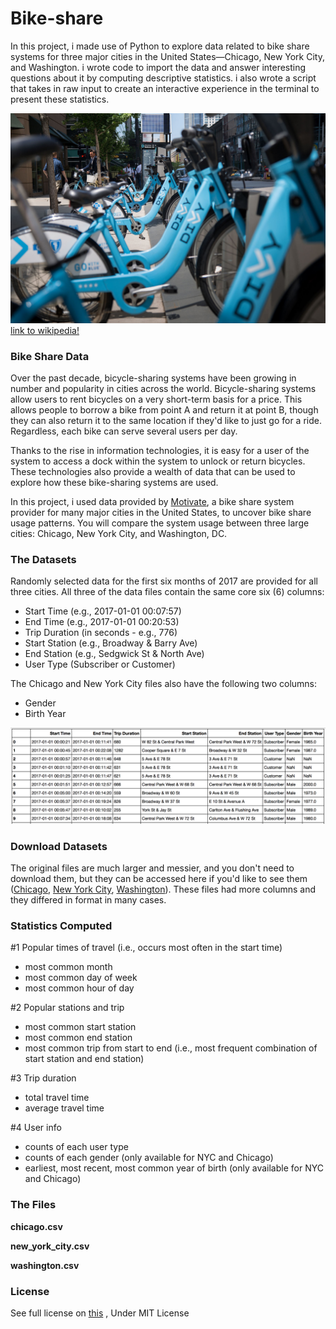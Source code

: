 # Bike-share
  In this project, i made use of Python to explore data related to bike share systems for three major cities in the     United States—Chicago, New York City, and Washington. i wrote code to import the data and answer interesting           questions about it by computing descriptive statistics. i also wrote a script that takes in raw input to create an     interactive experience in the terminal to present these statistics.

![Image of Divvy](https://github.com/BahramJannesar/Bike-share/blob/master/image/divvy.jpg)
[link to wikipedia!](https://en.wikipedia.org/wiki/Divvy)

### Bike Share Data
Over the past decade, bicycle-sharing systems have been growing in number and popularity in cities across the world. Bicycle-sharing systems allow users to rent bicycles on a very short-term basis for a price. This allows people to borrow a bike from point A and return it at point B, though they can also return it to the same location if they'd like to just go for a ride. Regardless, each bike can serve several users per day.

Thanks to the rise in information technologies, it is easy for a user of the system to access a dock within the system to unlock or return bicycles. These technologies also provide a wealth of data that can be used to explore how these bike-sharing systems are used.

In this project, i used data provided by [Motivate](https://www.motivateco.com/), a bike share system provider for many major cities in the United States, to uncover bike share usage patterns. You will compare the system usage between three large cities: Chicago, New York City, and Washington, DC.

### The Datasets
Randomly selected data for the first six months of 2017 are provided for all three cities. All three of the data files contain the same core six (6) columns:

* Start Time (e.g., 2017-01-01 00:07:57)
* End Time (e.g., 2017-01-01 00:20:53)
* Trip Duration (in seconds - e.g., 776)
* Start Station (e.g., Broadway & Barry Ave)
* End Station (e.g., Sedgwick St & North Ave)
* User Type (Subscriber or Customer)

The Chicago and New York City files also have the following two columns:

* Gender
* Birth Year

![Image of dataset](https://github.com/BahramJannesar/Bike-share/blob/master/image/nyc-data.png)

### Download Datasets

The original files are much larger and messier, and you don't need to download them, but they can be accessed here if you'd like to see them ([Chicago](https://www.divvybikes.com/system-data), [New York City](https://www.citibikenyc.com/system-data), [Washington](https://www.capitalbikeshare.com/system-data)). These files had more columns and they differed in format in many cases.

### Statistics Computed

#1 Popular times of travel (i.e., occurs most often in the start time)

* most common month
* most common day of week
* most common hour of day

#2 Popular stations and trip

* most common start station
* most common end station
* most common trip from start to end (i.e., most frequent combination of start station and end station)

#3 Trip duration

* total travel time
* average travel time

#4 User info

* counts of each user type
* counts of each gender (only available for NYC and Chicago)
* earliest, most recent, most common year of birth (only available for NYC and Chicago)

### The Files
**chicago.csv**

**new_york_city.csv**

**washington.csv**

### License
See full license on [this](https://opensource.org/licenses/MIT) , Under MIT License 
